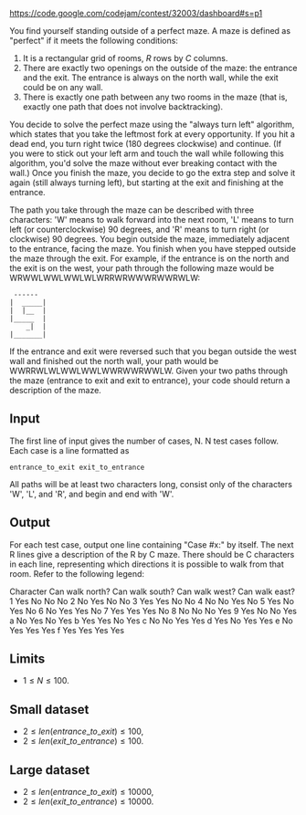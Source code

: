 https://code.google.com/codejam/contest/32003/dashboard#s=p1

You find yourself standing outside of a perfect maze. A maze is defined as
"perfect" if it meets the following conditions:

1. It is a rectangular grid of rooms, $R$ rows by $C$ columns.
1. There are exactly two openings on the outside of the maze: the entrance
and the exit. The entrance is always on the north wall, while the exit
could be on any wall.
1. There is exactly one path between any two rooms in the maze (that is,
exactly one path that does not involve backtracking).

You decide to solve the perfect maze using the "always turn left" algorithm,
which states that you take the leftmost fork at every opportunity. If you hit a
dead end, you turn right twice (180 degrees clockwise) and continue. (If you
were to stick out your left arm and touch the wall while following this
algorithm, you'd solve the maze without ever breaking contact with the wall.)
Once you finish the maze, you decide to go the extra step and solve it again
(still always turning left), but starting at the exit and finishing at the
entrance.

The path you take through the maze can be described with three characters: 'W'
means to walk forward into the next room, 'L' means to turn left (or
counterclockwise) 90 degrees, and 'R' means to turn right (or clockwise) 90
degrees. You begin outside the maze, immediately adjacent to the entrance,
facing the maze. You finish when you have stepped outside the maze through the
exit. For example, if the entrance is on the north and the exit is on the west,
your path through the following maze would be WRWWLWWLWWLWLWRRWRWWWRWWRWLW:

```
 ------
|  _____|
|  |__  |
|_____  |
    _|  |
|_______|
```

If the entrance and exit were reversed such that you began outside the west
wall and finished out the north wall, your path would be
WWRRWLWLWWLWWLWWRWWRWWLW. Given your two paths through the maze (entrance to
exit and exit to entrance), your code should return a description of the maze.

## Input

The first line of input gives the number of cases, N. N test cases follow. Each
case is a line formatted as

    entrance_to_exit exit_to_entrance

All paths will be at least two characters long, consist only of the characters
'W', 'L', and 'R', and begin and end with 'W'.

## Output

For each test case, output one line containing "Case #x:" by itself. The next R
lines give a description of the R by C maze. There should be C characters in
each line, representing which directions it is possible to walk from that room.
Refer to the following legend:

Character  Can walk north?  Can walk south?  Can walk west?  Can walk east?
1          Yes              No               No              No
2          No               Yes              No              No
3          Yes              Yes              No              No
4          No               No               Yes             No
5          Yes              No               Yes             No
6          No               Yes              Yes             No
7          Yes              Yes              Yes             No
8          No               No               No              Yes
9          Yes              No               No              Yes
a          No               Yes              No              Yes
b          Yes              Yes              No              Yes
c          No               No               Yes             Yes
d          Yes              No               Yes             Yes
e          No               Yes              Yes             Yes
f          Yes              Yes              Yes             Yes

## Limits

- $1 \leq N \leq 100$.

## Small dataset

- $2 \leq len(entrance\_to\_exit) \leq 100$,
- $2 \leq len(exit\_to\_entrance) \leq 100$.

## Large dataset

- $2 \leq len(entrance\_to\_exit) \leq 10000$,
- $2 \leq len(exit\_to\_entrance) \leq 10000$.
